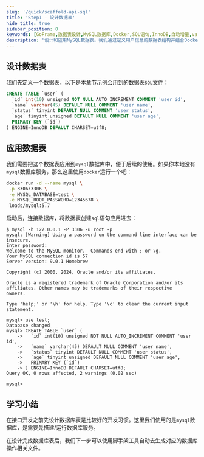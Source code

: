 ```yaml
---
slug: '/quick/scaffold-api-sql'
title: 'Step1 - 设计数据表'
hide_title: true
sidebar_position: 0
keywords: [GoFrame,数据表设计,MySQL数据库,Docker,SQL语句,InnoDB,自动增量,varchar,数据库连接,用户状态]
description: '设计和应用MySQL数据表。我们通过定义用户信息的数据表结构并结合Docker运行MySQL进行数据表的实践操作，包括创建表结构和应用SQL语句，帮助您快速掌握数据库操作技能。'
---
```



## 设计数据表

我们先定义一个数据表，以下是本章节示例会用到的数据表`SQL`文件：

```sql
CREATE TABLE `user` (
  `id` int(10) unsigned NOT NULL AUTO_INCREMENT COMMENT 'user id',
  `name` varchar(45) DEFAULT NULL COMMENT 'user name',
  `status` tinyint DEFAULT NULL COMMENT 'user status',
  `age` tinyint unsigned DEFAULT NULL COMMENT 'user age',
  PRIMARY KEY (`id`)
) ENGINE=InnoDB DEFAULT CHARSET=utf8;
```

## 应用数据表

我们需要把这个数据表应用到`mysql`数据库中，便于后续的使用。如果你本地没有`mysql`数据库服务，那么这里使用`docker`运行一个吧：

```bash
docker run -d --name mysql \
 -p 3306:3306 \
 -e MYSQL_DATABASE=test \
 -e MYSQL_ROOT_PASSWORD=12345678 \
 loads/mysql:5.7
```

启动后，连接数据库，将数据表创建`sql`语句应用进去：
```text
$ mysql -h 127.0.0.1 -P 3306 -u root -p
mysql: [Warning] Using a password on the command line interface can be insecure.
Enter password: 
Welcome to the MySQL monitor.  Commands end with ; or \g.
Your MySQL connection id is 57
Server version: 9.0.1 Homebrew

Copyright (c) 2000, 2024, Oracle and/or its affiliates.

Oracle is a registered trademark of Oracle Corporation and/or its
affiliates. Other names may be trademarks of their respective
owners.

Type 'help;' or '\h' for help. Type '\c' to clear the current input statement.

mysql> use test;
Database changed
mysql> CREATE TABLE `user` (
    ->   `id` int(10) unsigned NOT NULL AUTO_INCREMENT COMMENT 'user id',
    ->   `name` varchar(45) DEFAULT NULL COMMENT 'user name',
    ->   `status` tinyint DEFAULT NULL COMMENT 'user status',
    ->   `age` tinyint unsigned DEFAULT NULL COMMENT 'user age',
    ->   PRIMARY KEY (`id`)
    -> ) ENGINE=InnoDB DEFAULT CHARSET=utf8;
Query OK, 0 rows affected, 2 warnings (0.02 sec)

mysql> 
```



## 学习小结

在接口开发之前先设计数据库表是比较好的开发习惯。这里我们使用的是`mysql`数据库，是需要先搭建/运行数据库服务。

在设计完成数据库表后，我们下一步可以使用脚手架工具自动去生成对应的数据库操作相关文件。

